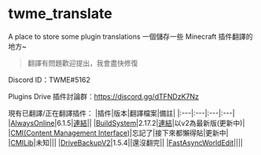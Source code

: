 # twme_translate
A place to store some plugin translations
一個儲存一些 Minecraft 插件翻譯的地方~

> 翻譯有問題歡迎提出，我會盡快修復

Discord ID：TWME#5162

Plugins Drive 插件討論群：https://discord.gg/dTFNDzK7Nz

現有已翻譯/正在翻譯插件：
|插件|版本|翻譯檔案|備註|
|:---|:---|:---|:---|
|[AlwaysOnline](https://www.spigotmc.org/resources/alwaysonline.66591/)|6.1.5|[連結](https://github.com/TWME-TW/twme_translate/tree/main/AlwaysOnline)||
|[BuildSystem](https://www.spigotmc.org/resources/buildsystem-1-8-1-18.60441/)|2.17.2|[連結](https://github.com/TWME-TW/twme_translate/tree/main/BuildSystem)|以v2為最新版(更新中)|
|[CMI(Content Management Interface)](https://www.spigotmc.org/resources/cmi-298-commands-insane-kits-portals-essentials-economy-mysql-sqlite-much-more.3742/)|忘記了|接下來都懶得貼|更新中|
|[CMILib](https://www.spigotmc.org/resources/cmilib.87610/)|未知|||
|[DriveBackupV2](https://www.spigotmc.org/resources/drivebackupv2.79519/)|1.5.4||還沒翻完||
|[FastAsyncWorldEdit](https://www.spigotmc.org/resources/fast-async-worldedit.13932/)||||
